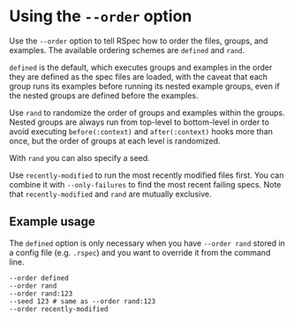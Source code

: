 # Using the `--order` option

Use the `--order` option to tell RSpec how to order the files, groups, and
examples. The available ordering schemes are `defined` and `rand`.

`defined` is the default, which executes groups and examples in the order they
are defined as the spec files are loaded, with the caveat that each group
runs its examples before running its nested example groups, even if the
nested groups are defined before the examples.

Use `rand` to randomize the order of groups and examples within the groups.
Nested groups are always run from top-level to bottom-level in order to avoid
executing `before(:context)` and `after(:context)` hooks more than once, but the
order of groups at each level is randomized.

With `rand` you can also specify a seed.

Use `recently-modified` to run the most recently modified files first. You can
combine it with `--only-failures` to find the most recent failing specs. Note
that `recently-modified` and `rand` are mutually exclusive.

## Example usage

The `defined` option is only necessary when you have `--order rand` stored in a
config file (e.g. `.rspec`) and you want to override it from the command line.

<pre><code class="bash">--order defined
--order rand
--order rand:123
--seed 123 # same as --order rand:123
--order recently-modified
</code></pre>
